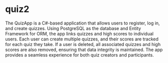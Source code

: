 # quiz2

The QuizApp is a C#-based application that allows users to register, log in, and create quizzes. Using PostgreSQL as the database and Entity Framework for ORM, the app links quizzes and high scores to individual users. Each user can create multiple quizzes, and their scores are tracked for each quiz they take. If a user is deleted, all associated quizzes and high scores are also removed, ensuring that data integrity is maintained. The app provides a seamless experience for both quiz creators and participants.